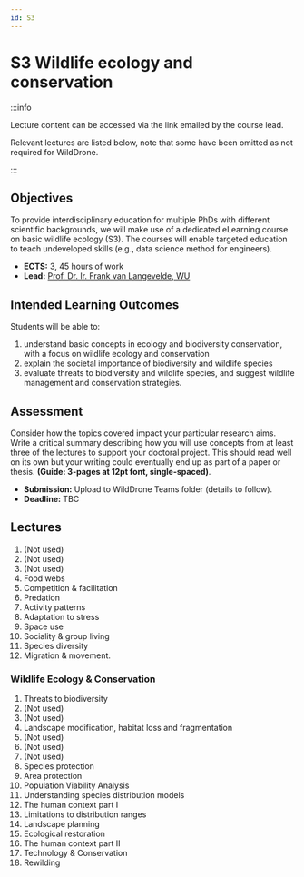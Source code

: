 ```yaml
---
id: S3
---
```


# S3 Wildlife ecology and conservation

:::info

Lecture content can be accessed via the link emailed by the course lead. 

Relevant lectures are listed below, note that some have been omitted as not required for WildDrone.

:::

## Objectives
To provide interdisciplinary education for multiple PhDs with different scientific backgrounds, we will make use of a dedicated eLearning course on basic wildlife ecology (S3). The courses will enable targeted education to teach undeveloped skills (e.g., data science method for engineers). 

* **ECTS:** 3, 45 hours of work
* **Lead:** [Prof. Dr. Ir. Frank van Langevelde, WU](https://www.wur.nl/en/persons/frank-prof.dr.ir.-f-frank-van-langevelde.htm)

## Intended Learning Outcomes

Students will be able to:
1. understand basic concepts in ecology and biodiversity conservation, with a focus on wildlife ecology and conservation
2. explain the societal importance of biodiversity and wildlife species
3. evaluate threats to biodiversity and wildlife species, and suggest wildlife management and conservation strategies.

## Assessment

Consider how the topics covered impact your particular research aims. Write a critical summary describing how you will use concepts from at least three of the lectures to support your doctoral project. This should read well on its own but your writing could eventually end up as part of a paper or thesis. __(Guide: 3-pages at 12pt font, single-spaced)__.

* **Submission:** Upload to WildDrone Teams folder (details to follow).
* **Deadline:** TBC


## Lectures

1. (Not used)
2. (Not used)
3. (Not used)
4. Food webs
5. Competition & facilitation
6. Predation
7. Activity patterns
8. Adaptation to stress
9. Space use
10. Sociality & group living
11. Species diversity
12. Migration & movement.
 
### Wildlife Ecology & Conservation
1. Threats to biodiversity
2. (Not used)
3. (Not used)
4. Landscape modification, habitat loss and fragmentation
5. (Not used)
6. (Not used)
7. (Not used)
8. Species protection
9. Area protection
10. Population Viability Analysis
11. Understanding species distribution models
12. The human context part I
13. Limitations to distribution ranges
14. Landscape planning
15. Ecological restoration
16. The human context part II
17. Technology & Conservation
18. Rewilding
